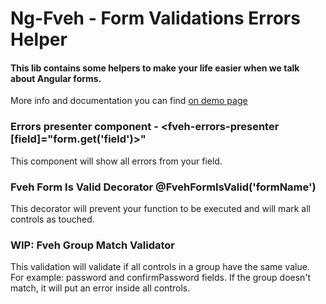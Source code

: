 # Ng-Fveh - Form Validations Errors Helper

#### This lib contains some helpers to make your life easier when we talk about Angular forms.
More info and documentation you can find [on demo page](https://guilhermewaess.github.io/ng-fveh/)

### Errors presenter component - <fveh-errors-presenter [field]="form.get('field')>"
This component will show all errors from your field.

### Fveh Form Is Valid Decorator @FvehFormIsValid('formName')
This decorator will prevent your function to be executed and will mark all controls as touched.

### WIP: Fveh Group Match Validator
This validation will validate if all controls in a group have the same value.
For example: password and confirmPassword fields.
If the group doesn't match, it will put an error inside all controls.

